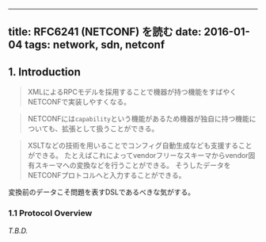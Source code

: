 ------------------
title: RFC6241 (NETCONF) を読む
date: 2016-01-04
tags: network, sdn, netconf
------------------

## 1. Introduction

> XMLによるRPCモデルを採用することで機器が持つ機能をすばやくNETCONFで実装しやすくなる。

> NETCONFには`capability`という機能があるため機器が独自に持つ機能についても、拡張として扱うことができる。

> XSLTなどの技術を用いることでコンフィグ自動生成なども支援することができる。
たとえばこれによってvendorフリーなスキーマからvendor固有スキーマへの変換などを行うことができる。
そうしたデータをNETCONFプロトコルへと入力することができる。

変換前のデータこそ問題を表すDSLであるべきな気がする。

### 1.1 Protocol Overview

_T.B.D._
